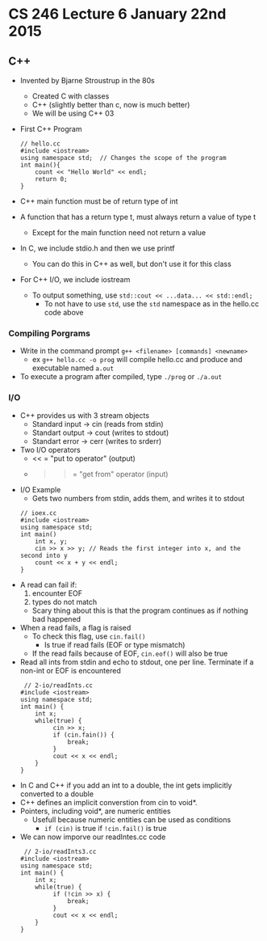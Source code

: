 # CS 246 Lecture 6 January 22nd 2015

## C++
- Invented by Bjarne Stroustrup in the 80s
    - Created C with classes
    - C++ (slightly better than c, now is much better)
    - We will be using C++ 03

- First C++ Program
    ```
    // hello.cc
    #include <iostream>
    using namespace std;  // Changes the scope of the program
    int main(){
        count << "Hello World" << endl;
        return 0;
    }
    ```

- C++ main function must be of return type of int
- A function that has a return type t, must always return a value of type t
    - Except for the main function need not return a value 
- In C, we include stdio.h and then we use printf
    - You can do this in C++ as well, but don't use it for this class
- For C++ I/O, we include iostream
    - To output something, use `std::cout << ...data... << std::endl;`
        - To not have to use `std`, use the `std` namespace as in the hello.cc code above

### Compiling Porgrams
- Write in the command prompt `g++ <filename> [commands] <newname>`
    - ex `g++ hello.cc -o prog` will compile hello.cc and produce and executable named `a.out`
- To execute a program after compiled, type `./prog` or `./a.out`

### I/O
- C++ provides us with 3 stream objects
    - Standard input -> cin (reads from stdin)
    - Standart output -> cout (writes to stdout)
    - Standart error -> cerr (writes to srderr)
- Two I/O operators
    - << = "put to operator" (output)
    - >> = "get from" operator (input)
- I/O Example
    - Gets two numbers from stdin, adds them, and writes it to stdout
    ```
    // ioex.cc
    #include <iostream>
    using namespace std;
    int main()
        int x, y;
        cin >> x >> y; // Reads the first integer into x, and the second into y
        count << x + y << endl;
    }
    ```
- A read can fail if:
    1. encounter EOF
    2. types do not match
    - Scary thing about this is that the program continues as if nothing bad happened
- When a read fails, a flag is raised
    - To check this flag, use `cin.fail()`
        - Is true if read fails (EOF or type mismatch)
    - If the read fails because of EOF, `cin.eof()` will also be true
- Read all ints from stdin and echo to stdout, one per line. Terminate if a non-int or EOF is encountered
    ```
     // 2-io/readInts.cc
    #include <iostream>
    using namespace std;
    int main() {
        int x;
        while(true) {
             cin >> x;
             if (cin.fain()) {
                 break;
             }
             cout << x << endl;
        }
    }
    ```
- In C and C++ if you add an int to a double, the int gets implicitly converted to a double
- C++ defines an implicit converstion from cin to void\*.
- Pointers, including void\*, are numeric entities
    - Usefull because numeric entities can be used as conditions
        - `if (cin)` is true if `!cin.fail()` is true
- We can now imporve our readIntes.cc code
    ```
     // 2-io/readInts3.cc
    #include <iostream>
    using namespace std;
    int main() {
        int x;
        while(true) {
             if (!cin >> x) {
                 break;
             }
             cout << x << endl;
        }
    }
    ```
